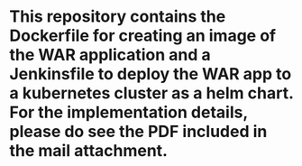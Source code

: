 # This repository contains the Dockerfile for creating an image of the WAR application and a Jenkinsfile to deploy the WAR app to a kubernetes cluster as a helm chart. For the implementation details, please do see the PDF included in the mail attachment. 